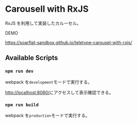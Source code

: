 # Carousell with RxJS

RxJS を利用して実装したカルーセル。

DEMO

https://soarflat-sandbox.github.io/teletype-carousel-with-rxjs/

## Available Scripts

### `npm run dev`

webpack を`development`モードで実行する。

[http://localhost:8080/](http://localhost:8080/)にアクセスして表示確認できる。

### `npm run build`

webpack を`production`モードで実行する。
